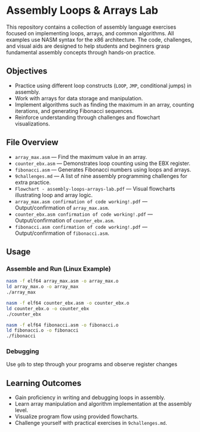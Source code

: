 # Assembly Loops & Arrays Lab

This repository contains a collection of assembly language exercises focused on implementing loops, arrays, and common algorithms. All examples use NASM syntax for the x86 architecture. The code, challenges, and visual aids are designed to help students and beginners grasp fundamental assembly concepts through hands-on practice.

## Objectives

- Practice using different loop constructs (`LOOP`, `JMP`, conditional jumps) in assembly.
- Work with arrays for data storage and manipulation.
- Implement algorithms such as finding the maximum in an array, counting iterations, and generating Fibonacci sequences.
- Reinforce understanding through challenges and flowchart visualizations.

## File Overview

- `array_max.asm` — Find the maximum value in an array.
- `counter_ebx.asm` — Demonstrates loop counting using the EBX register.
- `fibonacci.asm` — Generates Fibonacci numbers using loops and arrays.
- `9challenges.md` — A list of nine assembly programming challenges for extra practice.
- `Flowchart - assembly-loops-arrays-lab.pdf` — Visual flowcharts illustrating loop and array logic.
- `array_max.asm confirmation of code working!.pdf` — Output/confirmation of `array_max.asm`.
- `counter_ebx.asm confirmation of code working!.pdf` — Output/confirmation of `counter_ebx.asm`.
- `fibonacci.asm confirmation of code working!.pdf` — Output/confirmation of `fibonacci.asm`.

## Usage

### Assemble and Run (Linux Example)

```bash
nasm -f elf64 array_max.asm -o array_max.o
ld array_max.o -o array_max
./array_max

nasm -f elf64 counter_ebx.asm -o counter_ebx.o
ld counter_ebx.o -o counter_ebx
./counter_ebx

nasm -f elf64 fibonacci.asm -o fibonacci.o
ld fibonacci.o -o fibonacci
./fibonacci
```

### Debugging

Use `gdb` to step through your programs and observe register changes

## Learning Outcomes

- Gain proficiency in writing and debugging loops in assembly.
- Learn array manipulation and algorithm implementation at the assembly level.
- Visualize program flow using provided flowcharts.
- Challenge yourself with practical exercises in `9challenges.md`.
